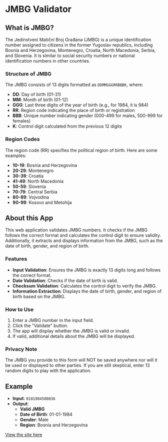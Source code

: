 # JMBG Validator

## What is JMBG?

The Jedinstveni Matični Broj Građana (JMBG) is a unique identification number assigned to citizens in the former Yugoslav republics, including Bosnia and Herzegovina, Montenegro, Croatia, North Macedonia, Serbia, and Slovenia. It is similar to social security numbers or national identification numbers in other countries.

### Structure of JMBG

The JMBG consists of 13 digits formatted as `DDMMGGGRRBBBK`, where:

- **DD**: Day of birth (01-31)
- **MM**: Month of birth (01-12)
- **GGG**: Last three digits of the year of birth (e.g., for 1984, it is 984)
- **RR**: Region code indicating the place of birth or registration
- **BBB**: Unique number indicating gender (000-499 for males, 500-999 for females)
- **K**: Control digit calculated from the previous 12 digits

### Region Codes

The region code (RR) specifies the political region of birth. Here are some examples:

- **10-19**: Bosnia and Herzegovina
- **20-29**: Montenegro
- **30-39**: Croatia
- **41-49**: North Macedonia
- **50-59**: Slovenia
- **70-79**: Central Serbia
- **80-89**: Vojvodina
- **90-99**: Kosovo and Metohija

## About this App

This web application validates JMBG numbers. It checks if the JMBG follows the correct format and calculates the control digit to ensure validity. Additionally, it extracts and displays information from the JMBG, such as the date of birth, gender, and region of birth.

### Features

- **Input Validation**: Ensures the JMBG is exactly 13 digits long and follows the correct format.
- **Date Validation**: Checks if the date of birth is valid.
- **Checksum Validation**: Calculates the control digit to verify the JMBG.
- **Information Extraction**: Displays the date of birth, gender, and region of birth based on the JMBG.

### How to Use

1. Enter a JMBG number in the input field.
2. Click the "Validate" button.
3. The app will display whether the JMBG is valid or invalid.
4. If valid, additional details about the JMBG will be displayed.

### Privacy Note

The JMBG you provide to this form will NOT be saved anywhere nor will it be used or displayed to other parties. If you are still skeptical, enter 13 random digits to play with the application.

## Example

- **Input**: `0101984500036`
- **Output**:
  - **Valid JMBG**
  - **Date of Birth**: 01-01-1984
  - **Gender**: Male
  - **Region**: Bosnia and Herzegovina

[View the site here](https://j4v1ng.github.io/jmbg)
